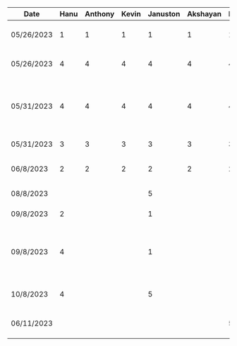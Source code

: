 | Date       | Hanu | Anthony | Kevin | Januston | Akshayan | Haris | Task                                                |
| ---------- | ---- | ------- | ----- | -------- | -------- | ----- | --------------------------------------------------- |
| 05/26/2023 | 1    | 1       | 1     | 1        | 1        | 1     | Initial Group Meeting / Planning                    |
| 05/26/2023 | 4    | 4       | 4     | 4        | 4        | 4     | Work On App Presentation                            |
| 05/31/2023 | 4    | 4       | 4     | 4        | 4        | 4     | Practicing App Presentation and Presenting to class |
| 05/31/2023 | 3    | 3       | 3     | 3        | 3        | 3     | App Proposal                                        |
| 06/8/2023  | 2    | 2       | 2     | 2        | 2        | 2     | Project Setup and Init                              |
| 08/8/2023  |      |         |       | 5        |          |       | Navigation and Setup                                |
| 09/8/2023  | 2    |         |       | 1        |          |       | Homepage UI Cleanup                                 |
| 09/8/2023  | 4    |         |       | 1        |          |       | Adding Google Button for Login and Colour Pallete   |
| 10/8/2023  | 4    |         |       | 5        |          |       | Clean Up UI and Start Google Auth                   |
| 06/11/2023 |      |         |       |          |          | 5     | Initial creation of video page 
